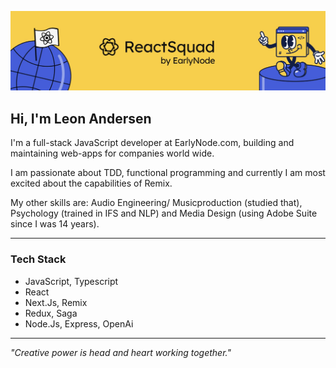 [![Visit ReactSquad.io!](https://github.com/leonAndersen/leonAndersen/blob/8666df1aded715d8f963964390beaf601f8e219d/reactsquadbanner2.jpg)](https://reactsquad.io/)

## Hi, I'm Leon Andersen

I'm a full-stack JavaScript developer at EarlyNode.com, building and maintaining web-apps for companies world wide.

I am passionate about TDD, functional programming and currently I am most excited about the capabilities of Remix.

My other skills are: Audio Engineering/ Musicproduction (studied that), Psychology (trained in IFS and NLP) and Media Design (using Adobe Suite since I was 14 years).

---
### Tech Stack
- JavaScript, Typescript
- React
- Next.Js, Remix
- Redux, Saga
- Node.Js, Express, OpenAi
---

_"Creative power is head and heart working together."_
